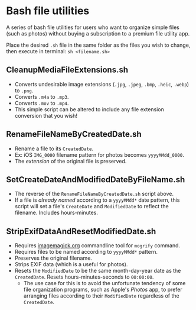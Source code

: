 # Bash file utilities

A series of bash file utilities for users who want to organize simple files (such as photos) without buying a subscription to a premium file utility app.

Place the desired `.sh` file in the same folder as the files you wish to change, then execute in terminal: `sh <filename.sh>`

## CleanupMediaFileExtensions.sh
* Converts undesirable image extensions (`.jpg`, `.jpeg`, `.bmp`, `.heic`, `.webp`) to `.png`.
* Converts `.m4a` to `.mp3`.
* Converts `.mov` to `.mp4`.
* This simple script can be altered to include any file extension conversion that you wish!

## RenameFileNameByCreatedDate.sh
* Rename a file to its `CreatedDate`.
* Ex: iOS `IMG_0000` filename pattern for photos becomes `yyyyMMdd_0000`.
* The *extension* of the original file is preserved.

## SetCreateDateAndModifiedDateByFileName.sh
* The reverse of the `RenameFileNameByCreatedDate.sh` script above.
* If a file is *already named* according to a `yyyyMMdd*` date pattern, this script will set a file's `CreateDate` and `ModifiedDate` to reflect the filename. Includes hours-minutes.

## StripExifDataAndResetModifiedDate.sh
* Requires [imagemagick.org](https://imagemagick.org/) commandline tool for `mogrify` command.
* Requires files to be named according to `yyyyMMdd*` pattern.
* Preserves the original filename.
* Strips EXIF data (which is a useful for photos).
* Resets the `ModifiedDate` to be the same month-day-year date as the `CreatedDate`. Resets hours-minutes-seconds to `00:00:00`.
  * The use case for this is to avoid the unfortunate tendency of some file organization programs, such as Apple's *Photos* app, to prefer arranging files according to their `ModifiedDate` regardless of the `CreatedDate`.
